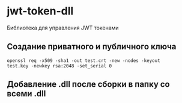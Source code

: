 # jwt-token-dll
Библиотека для управления JWT токенами

## Создание приватного и публичного ключа
<code>openssl req -x509 -sha1 -out test.crt -new -nodes -keyout test.key -newkey rsa:2048 -set_serial 0</code>

## Добавление .dll после сборки в папку со всеми .dll

<code>
  <Target Name="PostBuild" AfterTargets="PostBuildEvent">
    <Exec Command="copy /Y bin\Release\net6.0\JwtToken.dll YOUR_PATH" />
  </Target>
</code>
